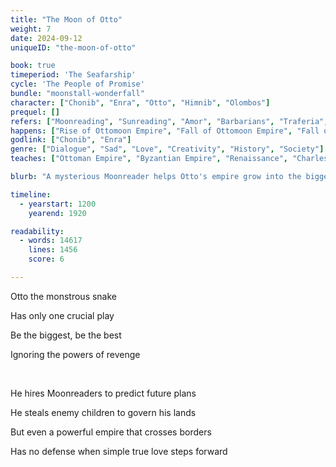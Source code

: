 ```yaml
---
title: "The Moon of Otto"
weight: 7
date: 2024-09-12
uniqueID: "the-moon-of-otto"

book: true
timeperiod: 'The Seafarship'
cycle: 'The People of Promise'
bundle: "moonstall-wonderfall"
character: ["Chonib", "Enra", "Otto", "Himnib", "Olombos"]
prequel: []
refers: ["Moonreading", "Sunreading", "Amor", "Barbarians", "Traferia", "Krystanism", "Miraism", "Devirma", "Kristinapel", "Isanmool", "Dovetongue", "Schola", "Tamli", "Amoric Empire", "The Silk Road", "Floria", "Vennis", "Itta", "Leo Da Vennisi", "Esprante", "Gosti", "Ardex", "Bella", "Garda", "Origina", "Compana", "Gidi", "Jaco", "Casbrita", "Frambozi", "Kina"]
happens: ["Rise of Ottomoon Empire", "Fall of Ottomoon Empire", "Fall of Kristinapel"]
godlink: ["Chonib", "Enra"]
genre: ["Dialogue", "Sad", "Love", "Creativity", "History", "Society"]
teaches: ["Ottoman Empire", "Byzantian Empire", "Renaissance", "Charles the Second", "Colombus"]

blurb: "A mysterious Moonreader helps Otto's empire grow into the biggest one. But when Otto is endangered, his childish sons, an enemy slave, and the moon herself must act to keep the Empire together---or pull it apart."

timeline:
  - yearstart: 1200
    yearend: 1920

readability:
  - words: 14617
    lines: 1456
    score: 6

---
```


Otto the monstrous snake

Has only one crucial play

Be the biggest, be the best

Ignoring the powers of revenge

&nbsp;

He hires Moonreaders to predict future plans

He steals enemy children to govern his lands

But even a powerful empire that crosses borders

Has no defense when simple true love steps forward